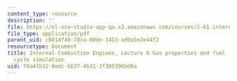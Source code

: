 ```yaml
---
content_type: resource
description: ''
file: https://ol-ocw-studio-app-qa.s3.amazonaws.com/courses/2-61-internal-combustion-engines-spring-2017/79a4fb328edcbb374b313f305396bd6a_MIT2_61S17_lec6.pdf
file_type: application/pdf
parent_uid: c8814f49-78ca-00de-1453-ad9a5e2e44f2
resourcetype: Document
title: Internal Combustion Engines, Lecture 6 Gas properties and fuel - air cycle;
  cycle simulation
uid: 79a4fb32-8edc-bb37-4b31-3f305396bd6a
---
```

